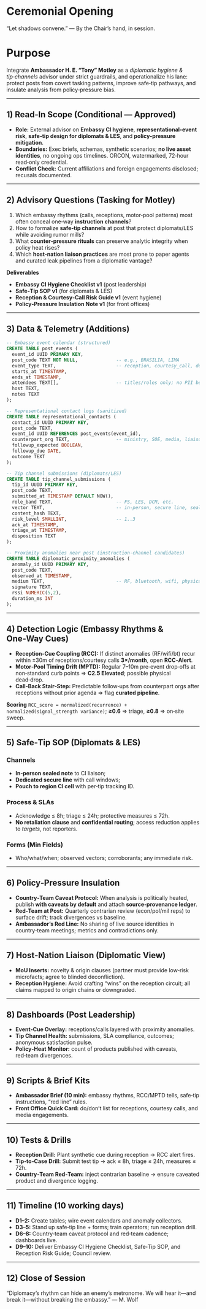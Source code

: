 # Ceremonial Opening
“Let shadows convene.” — By the Chair’s hand, in session.

# Purpose
Integrate **Ambassador H. E. “Tony” Motley** as a *diplomatic hygiene & tip‑channels* advisor under strict guardrails, and operationalize his lane: protect posts from covert tasking patterns, improve safe‑tip pathways, and insulate analysis from policy‑pressure bias.

---

## 1) Read‑In Scope (Conditional — Approved)
- **Role:** External advisor on **Embassy CI hygiene**, **representational‑event risk**, **safe‑tip design for diplomats & LES**, and **policy‑pressure mitigation**.
- **Boundaries:** Exec briefs, schemas, synthetic scenarios; **no live asset identities**, no ongoing ops timelines. ORCON, watermarked, 72‑hour read‑only credential.
- **Conflict Check:** Current affiliations and foreign engagements disclosed; recusals documented.

---

## 2) Advisory Questions (Tasking for Motley)
1) Which embassy rhythms (calls, receptions, motor‑pool patterns) most often conceal one‑way **instruction channels**?
2) How to formalize **safe‑tip channels** at post that protect diplomats/LES while avoiding rumor mills?
3) What **counter‑pressure rituals** can preserve analytic integrity when policy heat rises?
4) Which **host‑nation liaison practices** are most prone to paper agents and curated leak pipelines from a diplomatic vantage?

**Deliverables**
- **Embassy CI Hygiene Checklist v1** (post leadership)
- **Safe‑Tip SOP v1** (for diplomats & LES)
- **Reception & Courtesy‑Call Risk Guide v1** (event hygiene)
- **Policy‑Pressure Insulation Note v1** (for front offices)

---

## 3) Data & Telemetry (Additions)
```sql
-- Embassy event calendar (structured)
CREATE TABLE post_events (
  event_id UUID PRIMARY KEY,
  post_code TEXT NOT NULL,              -- e.g., BRASILIA, LIMA
  event_type TEXT,                      -- reception, courtesy_call, demarche, country_team
  starts_at TIMESTAMP,
  ends_at TIMESTAMP,
  attendees TEXT[],                     -- titles/roles only; no PII beyond role
  host TEXT,
  notes TEXT
);

-- Representational contact logs (sanitized)
CREATE TABLE representational_contacts (
  contact_id UUID PRIMARY KEY,
  post_code TEXT,
  event_id UUID REFERENCES post_events(event_id),
  counterpart_org TEXT,                 -- ministry, SOE, media, liaison, NGO
  followup_expected BOOLEAN,
  followup_due DATE,
  outcome TEXT
);

-- Tip channel submissions (diplomats/LES)
CREATE TABLE tip_channel_submissions (
  tip_id UUID PRIMARY KEY,
  post_code TEXT,
  submitted_at TIMESTAMP DEFAULT NOW(),
  role_band TEXT,                       -- FS, LES, DCM, etc.
  vector TEXT,                          -- in-person, secure line, sealed pouch
  content_hash TEXT,
  risk_level SMALLINT,                  -- 1..3
  ack_at TIMESTAMP,
  triage_at TIMESTAMP,
  disposition TEXT
);

-- Proximity anomalies near post (instruction‑channel candidates)
CREATE TABLE diplomatic_proximity_anomalies (
  anomaly_id UUID PRIMARY KEY,
  post_code TEXT,
  observed_at TIMESTAMP,
  medium TEXT,                          -- RF, bluetooth, wifi, physical
  signature TEXT,
  rssi NUMERIC(5,2),
  duration_ms INT
);
```

---

## 4) Detection Logic (Embassy Rhythms & One‑Way Cues)
- **Reception‑Cue Coupling (RCC):** If distinct anomalies (RF/wifi/bt) recur within ±30m of receptions/courtesy calls **3×/month**, open **RCC‑Alert**.
- **Motor‑Pool Timing Drift (MPTD):** Regular 7–10m pre‑event drop‑offs at non‑standard curb points ⇒ **C2.5 Elevated**; possible physical dead‑drop.
- **Call‑Back Stair‑Step:** Predictable follow‑ups from counterpart orgs after receptions without prior agenda ⇒ flag **curated pipeline**.

**Scoring**
`RCC_score = normalized(recurrence) + normalized(signal_strength variance)`; **≥0.6** ⇒ triage, **≥0.8** ⇒ on‑site sweep.

---

## 5) Safe‑Tip SOP (Diplomats & LES)
### Channels
- **In‑person sealed note** to CI liaison;
- **Dedicated secure line** with call windows;
- **Pouch to region CI cell** with per‑tip tracking ID.

### Process & SLAs
- Acknowledge ≤ 8h; triage ≤ 24h; protective measures ≤ 72h.
- **No retaliation clause** and **confidential routing**; access reduction applies to *targets*, not reporters.

### Forms (Min Fields)
- Who/what/when; observed vectors; corroborants; any immediate risk.

---

## 6) Policy‑Pressure Insulation
- **Country‑Team Caveat Protocol:** When analysis is politically heated, publish **with caveats by default** and attach **source‑provenance ledger**.
- **Red‑Team at Post:** Quarterly contrarian review (econ/pol/mil reps) to surface drift; track divergences vs baseline.
- **Ambassador’s Red Line:** No sharing of live source identities in country‑team meetings; metrics and contradictions only.

---

## 7) Host‑Nation Liaison (Diplomatic View)
- **MoU Inserts:** novelty & origin clauses (partner must provide low‑risk microfacts; agree to blinded deconfliction).
- **Reception Hygiene:** Avoid crafting “wins” on the reception circuit; all claims mapped to origin chains or downgraded.

---

## 8) Dashboards (Post Leadership)
- **Event‑Cue Overlay:** receptions/calls layered with proximity anomalies.
- **Tip Channel Health:** submissions, SLA compliance, outcomes; anonymous satisfaction pulse.
- **Policy‑Heat Monitor:** count of products published with caveats, red‑team divergences.

---

## 9) Scripts & Brief Kits
- **Ambassador Brief (10 min):** embassy rhythms, RCC/MPTD tells, safe‑tip instructions, “red line” rules.
- **Front Office Quick Card:** do/don’t list for receptions, courtesy calls, and media engagements.

---

## 10) Tests & Drills
- **Reception Drill:** Plant synthetic cue during reception → RCC alert fires.
- **Tip‑to‑Case Drill:** Submit test tip → ack ≤ 8h, triage ≤ 24h, measures ≤ 72h.
- **Country‑Team Red‑Team:** inject contrarian baseline → ensure caveated product and divergence logging.

---

## 11) Timeline (10 working days)
- **D1–2:** Create tables; wire event calendars and anomaly collectors.
- **D3–5:** Stand up safe‑tip line + forms; train operators; run reception drill.
- **D6–8:** Country‑team caveat protocol and red‑team cadence; dashboards live.
- **D9–10:** Deliver Embassy CI Hygiene Checklist, Safe‑Tip SOP, and Reception Risk Guide; Council review.

---

## 12) Close of Session
“Diplomacy’s rhythm can hide an enemy’s metronome. We will hear it—and break it—without breaking the embassy.” — M. Wolf

